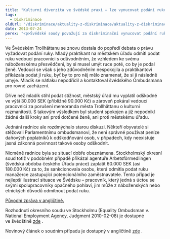 ```yaml
---
title: "Kulturní diverzita ve švédské praxi – lze vynucovat podání rukou?"
tags:
  - Diskriminace
oldUrl: "/diskriminace/aktuality-z-diskriminace/aktuality-z-diskriminace-2013/kulturni-diverzita-ve-svedske-praxi-lze-vynucovat-podani-rukou/"
date: 2013-07-24
perex: "<p>Švédské soudy považují za diskriminační vynucovat podání rukou v situaci, kdy to osoba (spolupracovník opačného pohlaví) odmítá z náboženských, nebo etnických důvodů.</p>"
---
```


<!-- imported from the old website -->

<p class="align-blok">Ve Švédském Trollhättanu se znovu dostala do popředí debata o právu vyžadovat podání ruky. Mladý praktikant na městském úřadu odmítl podat ruku vedoucí pracovnici s odůvodněním, že vzhledem ke svému náboženskému přesvědčení, by si musel umýt ruce poté, co by je podal ženě. Vedoucí se však s jeho zdůvodněním nespokojila a praktikantovi přikázala podat jí ruku, byť by to pro něj mělo znamenat, že si ji následně umyje. Mladík se nátlaku nepodřídil a kontaktoval švédského Ombudsmana pro rovné zacházení.</p><p class="align-blok">Dříve než mladík stihl podat stížnost, městský úřad mu vyplatil odškodné ve výši 30.000 SEK (přibližně 90.000 Kč) a zároveň pokáral vedoucí pracovnici za porušení memoranda města Trollhättanu o kulturní rozmanitosti. S takovým výsledkem byl student spokojen a již nepodnikl žádné další kroky ani proti dotčené ženě, ani proti městskému úřadu.</p><p class="align-blok">Jednání radnice ale rozdmýchalo starou diskuzi. Někteří obyvatelé si stěžovali Parlamentnímu ombudsmanovi, že není správné používat peníze daňových poplatníků k odškodňování osob, v případech, kdy neexistuje jasná zákonná povinnost takové osoby odškodnit.</p><p class="align-blok">Nicméně radnice byla se situací dobře obeznámena. Stockholmský okresní soud totiž v podobném případě přikázal agentuře Arbetsförmedlingen (švédská obdoba českého Úřadu práce) zaplatit 60.000 SEK (asi 180.000 Kč) za to, že sankcionovala osobu, která odmítla podat ruku manažerce zastupující potencionálního zaměstnavatele. Tento případ je nejlepší ilustrací situace ve Švédsku – pracovník, který jedná s úctou se svými spolupracovníky opačného pohlaví, jim může z náboženských nebo etnických důvodů odmítnout podat ruku.</p><p><a title="Otevření do nového okna" href="http://www.non-discrimination.net/content/media/SE-31-FLASH%20REPORT-shake%20hands.pdf" target="_blank">Původní zpráva v angličtině.</a> </p><p class="align-blok">Rozhodnutí okresního soudu ve Stockholmu (Equality Ombudsman v. National Employment Agency, Judgment 2010-02-08) je dostupné ve švédštině <a title="Otevření do nového okna" href="http://www.do.se/Documents/forlikningar-domstolsarenden/T7324-08%20avid.pdf" target="_blank">zde</a> .</p><p>Novinový článek o soudním případu je dostupný v angličtině <a title="Otevření do nového okna" href="http://www.stockholmnews.com/more.aspx?NID=4787" target="_blank">zde</a> .</p>
